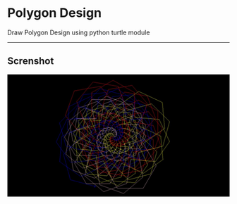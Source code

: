 # Polygon Design
Draw Polygon Design using python turtle module 
<hr>

## Screnshot
<img src="https://raw.githubusercontent.com/udaychugh/Python_Turtle_Graphics/main/Polygon_Design/.idea/pdesign.JPG">
